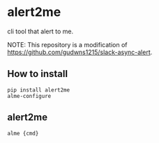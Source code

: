 # alert2me
cli tool that alert to me.

NOTE: This repository is a modification of https://github.com/gudwns1215/slack-async-alert.

## How to install
```
pip install alert2me
alme-configure
```

## alert2me
```
alme {cmd}
```
